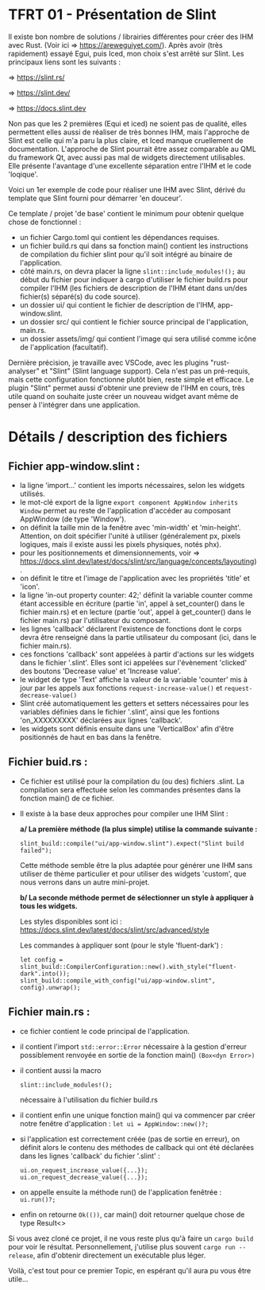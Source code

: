 # TFRT 01 - Présentation de Slint

Il existe bon nombre de solutions / librairies différentes pour créer des IHM avec Rust. (Voir ici => https://areweguiyet.com/).
Après avoir (très rapidement) essayé Egui, puis Iced, mon choix s'est arrêté sur Slint. Les principaux liens sont les suivants :

 => https://slint.rs/

 => https://slint.dev/ 
 
 => https://docs.slint.dev

Non pas que les 2 premières (Equi et iced) ne soient pas de qualité, elles permettent elles aussi de réaliser de très bonnes IHM, mais l'approche de Slint est celle qui m'a paru la plus claire, et Iced manque cruellement de documentation.
L'approche de Slint pourrait être assez comparable au QML du framework Qt, avec aussi pas mal de widgets directement utilisables.
Elle présente l'avantage d'une excellente séparation entre l'IHM et le code 'loqique'.

Voici un 1er exemple de code pour réaliser une IHM avec Slint, dérivé du template que Slint fourni pour démarrer 'en douceur'.

Ce template / projet 'de base' contient le minimum pour obtenir quelque chose de fonctionnel :
 - un fichier Cargo.toml qui contient les dépendances requises.
 - un fichier build.rs qui dans sa fonction main() contient les instructions de compilation du fichier slint pour qu'il soit intégré au binaire de l'application.
 - côté main.rs, on devra placer la ligne ```slint::include_modules!();``` au début du fichier pour indiquer à cargo d'utiliser le fichier build.rs pour compiler
   l'IHM (les fichiers de description de l'IHM étant dans un/des fichier(s) séparé(s) du code source).
 - un dossier ui/ qui contient le fichier de description de l'IHM, app-window.slint.
 - un dossier src/ qui contient le fichier source principal de l'application, main.rs.
 - un dossier assets/img/ qui contient l'image qui sera utilisé comme icône de l'application (facultatif).

Dernière précision, je travaille avec VSCode, avec les plugins "rust-analyser" et "Slint" (Slint language support). Cela n'est pas un pré-requis, mais cette configuration fonctionne plutôt bien, reste simple et efficace. 
Le plugin "Slint" permet aussi d'obtenir une preview de l'IHM en cours, très utile quand on souhaite juste créer un nouveau widget avant même de penser à l'intégrer dans une application. 



# Détails / description des fichiers 

## Fichier app-window.slint :
 - la ligne 'import...' contient les imports nécessaires, selon les widgets utilisés.
 - le mot-clé export de la ligne ```export component AppWindow inherits Window``` permet au reste de l'application d'accéder au composant AppWindow (de type
   'Window').
 - on définit la taille min de la fenêtre avec 'min-width' et 'min-height'. Attention, on doit spécifier l'unité à utiliser (généralement px, pixels logiques,
   mais il existe aussi les pixels physiques, notés phx).
 - pour les positionnements et dimensionnements, voir => https://docs.slint.dev/latest/docs/slint/src/language/concepts/layouting).
 - on définit le titre et l'image de l'application avec les propriétés 'title' et 'icon'.
 - la ligne 'in-out property <int> counter: 42;' définit la variable counter comme étant accessible en écriture (partie 'in', appel à set_counter() dans le
   fichier main.rs) et en lecture (partie 'out', appel à get_counter() dans le fichier main.rs) par l'utilisateur du composant.
 - les lignes 'callback' déclarent l'existence de fonctions dont le corps devra être renseigné dans la partie utilisateur du composant (ici, dans le fichier
   main.rs).
 - ces fonctions 'callback' sont appelées à partir d'actions sur les widgets dans le fichier '.slint'. Elles sont ici appelées sur l'évènement 'clicked' des
   boutons 'Decrease value' et 'Increase value'.
 - le widget de type 'Text' affiche la valeur de la variable 'counter' mis à jour par les appels aux fonctions ```request-increase-value()``` et ```request-
   decrease-value()```
 - Slint créé automatiquement les getters et setters nécessaires pour les variables définies dans le fichier '.slint', ainsi que les fontions 'on_XXXXXXXXX'
   déclarées aux lignes 'callback'.
 - les widgets sont définis ensuite dans une 'VerticalBox' afin d'être positionnés de haut en bas dans la fenêtre.


## Fichier buid.rs :
 - Ce fichier est utilisé pour la compilation du (ou des) fichiers .slint. La compilation sera effectuée selon les commandes présentes dans la fonction main() de
   ce fichier.
 - Il existe à la base deux approches pour compiler une IHM Slint :

   **a/ La première méthode (la plus simple) utilise la commande suivante :**
   ```
   slint_build::compile("ui/app-window.slint").expect("Slint build failed");
   ```

      Cette méthode semble être la plus adaptée pour générer une IHM sans utiliser de thème particulier et pour utiliser des widgets 'custom', que nous verrons
      dans un autre mini-projet.

   **b/ La seconde méthode permet de sélectionner un style à appliquer à tous les widgets.**
   
      Les styles disponibles sont ici : https://docs.slint.dev/latest/docs/slint/src/advanced/style

      Les commandes à appliquer sont (pour le style 'fluent-dark') :
      ```
    let config = slint_build::CompilerConfiguration::new().with_style("fluent-dark".into());
    slint_build::compile_with_config("ui/app-window.slint", config).unwrap();
      ```
    
## Fichier main.rs :
  - ce fichier contient le code principal de l'application.    
  - il contient l'import ``std::error::Error`` nécessaire à la gestion d'erreur possiblement renvoyée en sortie de la fonction main() ```(Box<dyn Error>)```
  - il contient aussi la macro
    ```
    slint::include_modules!();
    ```
    nécessaire à l'utilisation du fichier build.rs
    
  - il contient enfin une unique fonction main() qui va commencer par créer notre fenêtre d'application :
    ```let ui = AppWindow::new()?;```
    
  - si l'application est correctement créée (pas de sortie en erreur), on définit alors le contenu des méthodes de callback qui ont été déclarées dans les lignes
    'callback' du fichier '.slint' :
    ```
	ui.on_request_increase_value({...});
	ui.on_request_decrease_value({...});
     ```

  - on appelle ensuite la méthode run() de l'application fenêtrée : ```ui.run()?;```   
  - enfin on retourne ```Ok(())```, car main() doit retourner quelque chose de type Result<>


Si vous avez cloné ce projet, il ne vous reste plus qu'à faire un ```cargo build``` pour voir le résultat. Personnellement, j'utilise plus souvent ``cargo run --release``, afin d'obtenir directement un exécutable plus léger.

Voilà, c'est tout pour ce premier Topic, en espérant qu'il aura pu vous être utile...

